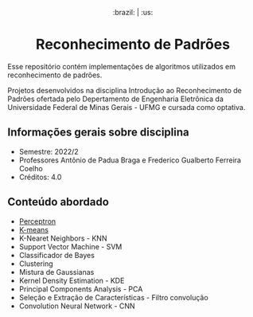 <p align="center"> 
  :brazil: |
  :us: 
</p>
<h1 align='center'> Reconhecimento de Padrões </h1>

<p> Esse repositório contém implementações de algoritmos utilizados em reconhecimento de padrões.

Projetos desenvolvidos na disciplina Introdução ao Reconhecimento de Padrões ofertada pelo Depertamento de Engenharia Eletrônica da Universidade Federal de Minas Gerais - UFMG e cursada como optativa.

</p>

<h2> Informações gerais sobre disciplina </h2>

- Semestre: 2022/2  
- Professores Antônio de Padua Braga e Frederico Gualberto Ferreira Coelho
- Créditos: 4.0

<h2> Conteúdo abordado </h2>

- [Perceptron](https://github.com/Roberta-Pereira/reconhecimento-de-padroes/tree/main/perceptron)
- [K-means](https://github.com/Roberta-Pereira/reconhecimento-de-padroes/tree/main/k-means)
- K-Nearet Neighbors - KNN
- Support Vector Machine - SVM
- Classificador de Bayes
- Clustering
- Mistura de Gaussianas
- Kernel Density Estimation - KDE
- Principal Components Analysis - PCA
- Seleção e Extração de Características - Filtro convolução
- Convolution Neural Network - CNN
